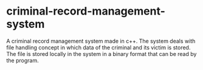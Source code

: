 # criminal-record-management-system

A criminal record management system made in c++. The system deals with file handling concept in which data of the criminal and its victim is stored. The file is stored locally in the system in a binary format that can be read by the program.
